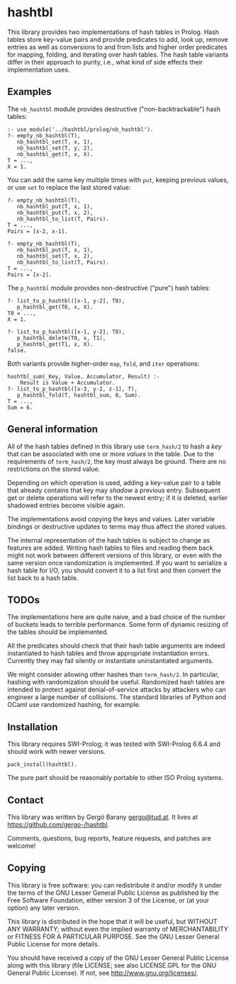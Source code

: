 # hashtbl

This library provides two implementations of hash tables in Prolog. Hash
tables store key-value pairs and provide predicates to add, look up, remove
entries as well as conversions to and from lists and higher order predicates
for mapping, folding, and iterating over hash tables. The hash table
variants differ in their approach to purity, i.e., what kind of side effects
their implementation uses.

## Examples

The `nb_hashtbl` module provides destructive ("non-backtrackable") hash
tables:

    :- use_module('../hashtbl/prolog/nb_hashtbl').
    ?- empty_nb_hashtbl(T),
       nb_hashtbl_set(T, x, 1),
       nb_hashtbl_set(T, y, 2),
       nb_hashtbl_get(T, x, X).
    T = ...,
    X = 1.

You can add the same key multiple times with `put`, keeping previous values,
or use `set` to replace the last stored value:

    ?- empty_nb_hashtbl(T),
       nb_hashtbl_put(T, x, 1),
       nb_hashtbl_put(T, x, 2),
       nb_hashtbl_to_list(T, Pairs).
    T = ...,
    Pairs = [x-2, x-1].

    ?- empty_nb_hashtbl(T),
       nb_hashtbl_put(T, x, 1),
       nb_hashtbl_set(T, x, 2),
       nb_hashtbl_to_list(T, Pairs).
    T = ...,
    Pairs = [x-2].

The `p_hashtbl` module provides non-destructive ("pure") hash tables:

    ?- list_to_p_hashtbl([x-1, y-2], T0),
       p_hashtbl_get(T0, x, X).
    T0 = ...,
    X = 1.

    ?- list_to_p_hashtbl([x-1, y-2], T0),
       p_hashtbl_delete(T0, x, T1),
       p_hashtbl_get(T1, x, X).
    false.

Both variants provide higher-order `map`, `fold`, and `iter` operations:

    hashtbl_sum(_Key, Value, Accumulator, Result) :-
        Result is Value + Accumulator.
    ?- list_to_p_hashtbl([x-3, y-2, z-1], T),
       p_hashtbl_fold(T, hashtbl_sum, 0, Sum).
    T = ...,
    Sum = 6.

## General information

All of the hash tables defined in this library use `term_hash/2` to hash a
_key_ that can be associated with one or more _values_ in the table. Due to
the requirements of `term_hash/2`, the key must always be ground. There are no
restrictions on the stored value.

Depending on which operation is used, adding a key-value pair to a table
that already contains that key may _shadow_ a previous entry. Subsequent get
or delete operations will refer to the newest entry; if it is deleted,
earlier shadowed entries become visible again.

The implementations avoid copying the keys and values. Later variable
bindings or destructive updates to terms may thus affect the stored values.

The internal representation of the hash tables is subject to change as
features are added. Writing hash tables to files and reading them back might
not work between different versions of this library, or even with the same
version once randomization is implemented. If you want to serialize a hash
table for I/O, you should convert it to a list first and then convert the
list back to a hash table.

## TODOs

The implementations here are quite naive, and a bad choice of the number of
buckets leads to terrible performance. Some form of dynamic resizing of the
tables should be implemented.

All the predicates should check that their hash table arguments are indeed
instantiated to hash tables and throw appropriate instantiation errors.
Currently they may fail silently or instantiate uninstantiated arguments.

We might consider allowing other hashes than `term_hash/2`. In particular,
hashing with randomization should be useful. Randomized hash tables are
intended to protect against denial-of-service attacks by attackers who can
engineer a large number of collisions. The standard libraries of Python and
OCaml use randomized hashing, for example.

## Installation

This library requires SWI-Prolog; it was tested with SWI-Prolog 6.6.4 and
should work with newer versions.

    pack_install(hashtbl).

The pure part should be reasonably portable to other ISO Prolog systems.

## Contact

This library was written by Gergö Barany <gergo@tud.at>. It lives at
<https://github.com/gergo-/hashtbl>.

Comments, questions, bug reports, feature requests, and patches are welcome!

## Copying

This library is free software: you can redistribute it and/or modify it
under the terms of the GNU Lesser General Public License as published by the
Free Software Foundation, either version 3 of the License, or (at your
option) any later version.

This library is distributed in the hope that it will be useful, but WITHOUT
ANY WARRANTY; without even the implied warranty of MERCHANTABILITY or
FITNESS FOR A PARTICULAR PURPOSE. See the GNU Lesser General Public License
for more details.

You should have received a copy of the GNU Lesser General Public License
along with this library (file LICENSE; see also LICENSE.GPL for the GNU
General Public License). If not, see <http://www.gnu.org/licenses/>.
